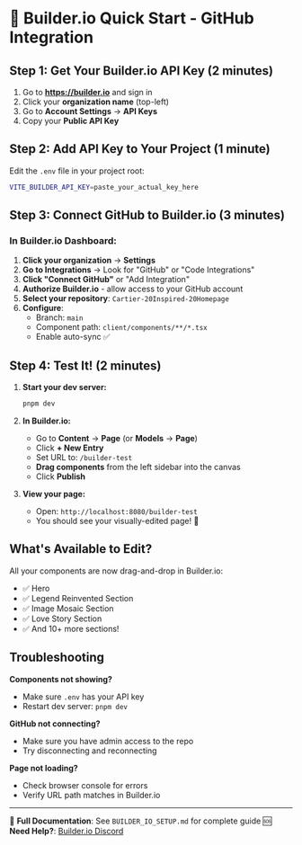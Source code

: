 # 🚀 Builder.io Quick Start - GitHub Integration

## Step 1: Get Your Builder.io API Key (2 minutes)

1. Go to **https://builder.io** and sign in
2. Click your **organization name** (top-left)
3. Go to **Account Settings** → **API Keys**
4. Copy your **Public API Key**

## Step 2: Add API Key to Your Project (1 minute)

Edit the `.env` file in your project root:
```bash
VITE_BUILDER_API_KEY=paste_your_actual_key_here
```

## Step 3: Connect GitHub to Builder.io (3 minutes)

### In Builder.io Dashboard:

1. **Click your organization** → **Settings**
2. **Go to Integrations** → Look for "GitHub" or "Code Integrations"
3. **Click "Connect GitHub"** or "Add Integration"
4. **Authorize Builder.io** - allow access to your GitHub account
5. **Select your repository**: `Cartier-20Inspired-20Homepage`
6. **Configure**:
   - Branch: `main`
   - Component path: `client/components/**/*.tsx`
   - Enable auto-sync ✅

## Step 4: Test It! (2 minutes)

1. **Start your dev server:**
   ```bash
   pnpm dev
   ```

2. **In Builder.io:**
   - Go to **Content** → **Page** (or **Models** → **Page**)
   - Click **+ New Entry**
   - Set URL to: `/builder-test`
   - **Drag components** from the left sidebar into the canvas
   - Click **Publish**

3. **View your page:**
   - Open: `http://localhost:8080/builder-test`
   - You should see your visually-edited page! 🎉

## What's Available to Edit?

All your components are now drag-and-drop in Builder.io:
- ✅ Hero
- ✅ Legend Reinvented Section
- ✅ Image Mosaic Section
- ✅ Love Story Section
- ✅ And 10+ more sections!

## Troubleshooting

**Components not showing?**
- Make sure `.env` has your API key
- Restart dev server: `pnpm dev`

**GitHub not connecting?**
- Make sure you have admin access to the repo
- Try disconnecting and reconnecting

**Page not loading?**
- Check browser console for errors
- Verify URL path matches in Builder.io

---

📖 **Full Documentation**: See `BUILDER_IO_SETUP.md` for complete guide
🆘 **Need Help?**: [Builder.io Discord](https://discord.gg/builder)
